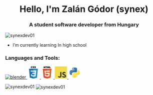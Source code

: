 <h1 align="center">Hello, I'm Zalán Gódor (synex)</h1>
<h3 align="center">A student software developer from Hungary</h3>

<p align="left"> <img src="https://komarev.com/ghpvc/?username=synexdev01&label=Profile%20views&color=0e75b6&style=flat" alt="synexdev01" /> </p>

- I’m currently learning In high school

<h3 align="left">Languages and Tools:</h3>
<p align="left"> <a href="https://www.blender.org/" target="_blank" rel="noreferrer"> <img src="https://download.blender.org/branding/community/blender_community_badge_white.svg" alt="blender" width="40" height="40"/> </a> <a href="https://www.w3schools.com/css/" target="_blank" rel="noreferrer"> <img src="https://raw.githubusercontent.com/devicons/devicon/master/icons/css3/css3-original-wordmark.svg" alt="css3" width="40" height="40"/> </a> <a href="https://www.w3.org/html/" target="_blank" rel="noreferrer"> <img src="https://raw.githubusercontent.com/devicons/devicon/master/icons/html5/html5-original-wordmark.svg" alt="html5" width="40" height="40"/> </a> <a href="https://developer.mozilla.org/en-US/docs/Web/JavaScript" target="_blank" rel="noreferrer"> <img src="https://raw.githubusercontent.com/devicons/devicon/master/icons/javascript/javascript-original.svg" alt="javascript" width="40" height="40"/> </a> <a href="https://www.python.org" target="_blank" rel="noreferrer"> <img src="https://raw.githubusercontent.com/devicons/devicon/master/icons/python/python-original.svg" alt="python" width="40" height="40"/> </a> </p>

<p><img align="left" src="https://github-readme-stats.vercel.app/api/top-langs?username=synexdev01&show_icons=true&locale=en&layout=compact" alt="synexdev01" /></p>

<p>&nbsp;<img align="center" src="https://github-readme-stats.vercel.app/api?username=synexdev01&show_icons=true&locale=en" alt="synexdev01" /></p>
